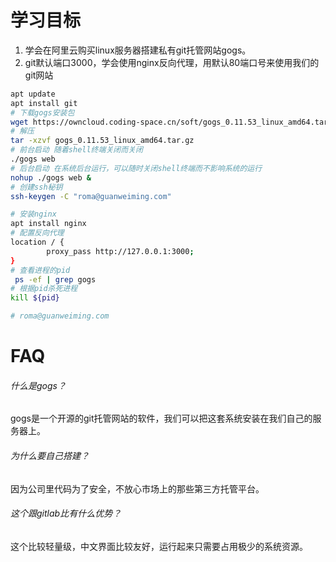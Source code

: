 # 学习目标

1. 学会在阿里云购买linux服务器搭建私有git托管网站gogs。
2. git默认端口3000，学会使用nginx反向代理，用默认80端口号来使用我们的git网站



```bash
apt update
apt install git
# 下载gogs安装包
wget https://owncloud.coding-space.cn/soft/gogs_0.11.53_linux_amd64.tar.gz
# 解压
tar -xzvf gogs_0.11.53_linux_amd64.tar.gz
# 前台启动 随着shell终端关闭而关闭
./gogs web
# 后台启动 在系统后台运行，可以随时关闭shell终端而不影响系统的运行
nohup ./gogs web &
# 创建ssh秘钥
ssh-keygen -C "roma@guanweiming.com"

# 安装nginx
apt install nginx
# 配置反向代理
location / {
        proxy_pass http://127.0.0.1:3000;
}
# 查看进程的pid
 ps -ef | grep gogs
# 根据pid杀死进程
kill ${pid}

# roma@guanweiming.com
```



# FAQ

###### 什么是gogs？

gogs是一个开源的git托管网站的软件，我们可以把这套系统安装在我们自己的服务器上。

###### 为什么要自己搭建？

因为公司里代码为了安全，不放心市场上的那些第三方托管平台。

###### 这个跟gitlab比有什么优势？

这个比较轻量级，中文界面比较友好，运行起来只需要占用极少的系统资源。

